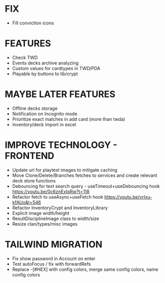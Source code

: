 # FIX
- Fill conviction icons

# FEATURES
- Check TWD
- Events decks archive analyzing
- Custom values for cardtypes in TWD/PDA
- Playable by buttons to lib/crypt

# MAYBE LATER FEATURES
- Offline decks storage
- Notification on Incognito mode
- Prioritize exact matches in add card (more than twda)
- Inventory/deck import in excel

# IMPROVE TECHNOLOGY - FRONTEND
- Update url for playtest images to mitigate caching
- Move Clone/Delete/Branches fetches to services and create relevant deck store functions
- Debouncing for text search query - useTimeout+useDebouncing hook https://youtu.be/0c6znExIqRw?t=118
- Refactor fetch to useAsync+useFetch hook https://youtu.be/vrIxu-kfAUo&t=546
- Refactor InventoryCrypt and InventoryLibrary
- Explicit image width/height
- ResultDisciplineImage class to width/size
- Resize clan/types/misc images

# TAILWIND MIGRATION
- Fix show password in Account on enter
- Test autoFocus / fix with forwardRefs
- Replace -[#HEX] with config colors, merge same config colors, name config colors
